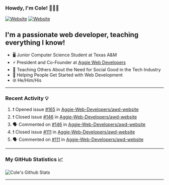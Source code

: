 ### Howdy, I'm Cole! 🤠🏳️‍🌈

[![Website](https://img.shields.io/website?label=aggiedevelopers.com&style=for-the-badge&url=https%3A%2F%2Faggiedevelopers.com)](https://aggiedevelopers.com)
[![Website](https://img.shields.io/website?label=coledc.com&style=for-the-badge&url=https%3A%2F%2Fcoledc.com)](https://coledc.com)

## I'm a passionate web developer, teaching everything I know!

- 🖥️ Junior Computer Science Student at Texas A&M
- ⚡ President and Co-Founder at [Aggie Web Developers](https://www.aggiedevelopers.com)
- 💙 Teaching Others About the Need for Social Good in the Tech Industry
- 🚀 Helping People Get Started with Web Development
- 🌐 He/Him/His

---

### Recent Activity 💡

<!--START_SECTION:activity-->

1. ❗️ Opened issue [#165](https://github.com/Aggie-Web-Developers/awd-website/issues/165) in [Aggie-Web-Developers/awd-website](https://github.com/Aggie-Web-Developers/awd-website)
2. ❗️ Closed issue [#146](https://github.com/Aggie-Web-Developers/awd-website/issues/146) in [Aggie-Web-Developers/awd-website](https://github.com/Aggie-Web-Developers/awd-website)
3. 🗣 Commented on [#146](https://github.com/Aggie-Web-Developers/awd-website/issues/146) in [Aggie-Web-Developers/awd-website](https://github.com/Aggie-Web-Developers/awd-website)
4. ❗️ Closed issue [#111](https://github.com/Aggie-Web-Developers/awd-website/issues/111) in [Aggie-Web-Developers/awd-website](https://github.com/Aggie-Web-Developers/awd-website)
5. 🗣 Commented on [#111](https://github.com/Aggie-Web-Developers/awd-website/issues/111) in [Aggie-Web-Developers/awd-website](https://github.com/Aggie-Web-Developers/awd-website)
<!--END_SECTION:activity-->

---

### My GitHub Statistics 📈

<img alt="Cole's Github Stats" src="https://github-readme-stats.codestackr.vercel.app/api?username=cdconn00&show_icons=true&hide_border=true&theme=tokyonight&count_private=true" />

---
